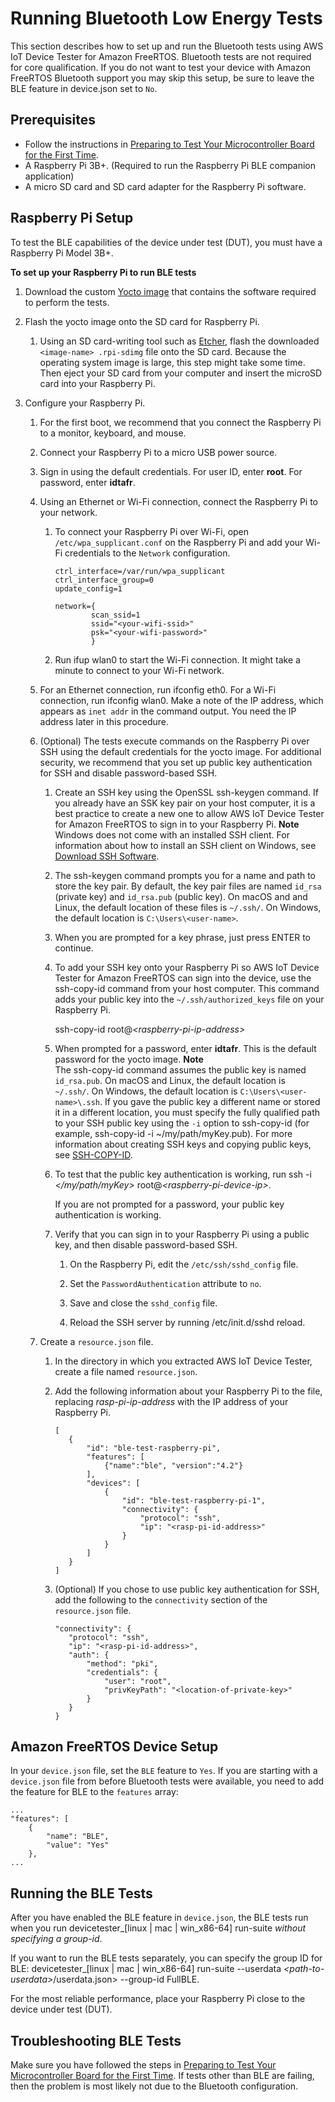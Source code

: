 # Running Bluetooth Low Energy Tests<a name="afr-bridgekeeper-dt-bt"></a>

This section describes how to set up and run the Bluetooth tests using AWS IoT Device Tester for Amazon FreeRTOS\. Bluetooth tests are not required for core qualification\. If you do not want to test your device with Amazon FreeRTOS Bluetooth support you may skip this setup, be sure to leave the BLE feature in device\.json set to `No`\.

## Prerequisites<a name="dt-bt-prereq"></a>
+ Follow the instructions in [Preparing to Test Your Microcontroller Board for the First Time](qual-steps.md)\.
+ A Raspberry Pi 3B\+\. \(Required to run the Raspberry Pi BLE companion application\)
+ A micro SD card and SD card adapter for the Raspberry Pi software\.

## Raspberry Pi Setup<a name="dt-bt-pi-setup"></a>

To test the BLE capabilities of the device under test \(DUT\), you must have a Raspberry Pi Model 3B\+\.

**To set up your Raspberry Pi to run BLE tests**

1. Download the custom [Yocto image](https://d232ctwt5kahio.cloudfront.net/afr/IDT_AFR_BLE_RaspberryPi_1.0.0.rpi-sdimg) that contains the software required to perform the tests\.

1. Flash the yocto image onto the SD card for Raspberry Pi\.

   1. Using an SD card\-writing tool such as [Etcher](https://www.balena.io/etcher), flash the downloaded `<image-name> .rpi-sdimg` file onto the SD card\. Because the operating system image is large, this step might take some time\. Then eject your SD card from your computer and insert the microSD card into your Raspberry Pi\.

1. Configure your Raspberry Pi\.

   1. For the first boot, we recommend that you connect the Raspberry Pi to a monitor, keyboard, and mouse\.

   1. Connect your Raspberry Pi to a micro USB power source\.

   1. Sign in using the default credentials\. For user ID, enter **root**\. For password, enter **idtafr**\.

   1. Using an Ethernet or Wi\-Fi connection, connect the Raspberry Pi to your network\.

      1. To connect your Raspberry Pi over Wi\-Fi, open `/etc/wpa_supplicant.conf` on the Raspberry Pi and add your Wi\-Fi credentials to the `Network` configuration\.

         ```
         ctrl_interface=/var/run/wpa_supplicant
         ctrl_interface_group=0
         update_config=1
         
         network={
                 scan_ssid=1
                 ssid="<your-wifi-ssid>"
                 psk="<your-wifi-password>"
                 }
         ```

      1. Run ifup wlan0 to start the Wi\-Fi connection\. It might take a minute to connect to your Wi\-Fi network\.

   1. For an Ethernet connection, run ifconfig eth0\. For a Wi\-Fi connection, run ifconfig wlan0\. Make a note of the IP address, which appears as `inet addr` in the command output\. You need the IP address later in this procedure\. 

   1. \(Optional\) The tests execute commands on the Raspberry Pi over SSH using the default credentials for the yocto image\. For additional security, we recommend that you set up public key authentication for SSH and disable password\-based SSH\.

      1. Create an SSH key using the OpenSSL ssh\-keygen command\. If you already have an SSK key pair on your host computer, it is a best practice to create a new one to allow AWS IoT Device Tester for Amazon FreeRTOS to sign in to your Raspberry Pi\.
**Note**  
Windows does not come with an installed SSH client\. For information about how to install an SSH client on Windows, see [Download SSH Software](hhttps://www.ssh.com/ssh/#sec-Download-client-software)\.

      1. The ssh\-keygen command prompts you for a name and path to store the key pair\. By default, the key pair files are named `id_rsa` \(private key\) and `id_rsa.pub` \(public key\)\. On macOS and and Linux, the default location of these files is `~/.ssh/`\. On Windows, the default location is `C:\Users\<user-name>`\.

      1. When you are prompted for a key phrase, just press ENTER to continue\.

      1. To add your SSH key onto your Raspberry Pi so AWS IoT Device Tester for Amazon FreeRTOS can sign into the device, use the ssh\-copy\-id command from your host computer\. This command adds your public key into the `~/.ssh/authorized_keys` file on your Raspberry Pi\.

         ssh\-copy\-id root@*<raspberry\-pi\-ip\-address>*

      1. When prompted for a password, enter **idtafr**\. This is the default password for the yocto image\.
**Note**  
The ssh\-copy\-id command assumes the public key is named `id_rsa.pub`\. On macOS and Linux, the default location is ` ~/.ssh/`\. On Windows, the default location is `C:\Users\<user-name>\.ssh`\. If you gave the public key a different name or stored it in a different location, you must specify the fully qualified path to your SSH public key using the `-i` option to ssh\-copy\-id \(for example, ssh\-copy\-id \-i \~/my/path/myKey\.pub\)\. For more information about creating SSH keys and copying public keys, see [SSH\-COPY\-ID](https://www.ssh.com/ssh/copy-id)\.

      1. To test that the public key authentication is working, run ssh \-i *</my/path/myKey>* root@*<raspberry\-pi\-device\-ip>*\.

         If you are not prompted for a password, your public key authentication is working\.

      1. Verify that you can sign in to your Raspberry Pi using a public key, and then disable password\-based SSH\.

         1. On the Raspberry Pi, edit the `/etc/ssh/sshd_config` file\.

         1. Set the `PasswordAuthentication` attribute to `no`\.

         1. Save and close the `sshd_config` file\.

         1. Reload the SSH server by running /etc/init\.d/sshd reload\.

   1. Create a `resource.json` file\.

      1. In the directory in which you extracted AWS IoT Device Tester, create a file named `resource.json`\.

      1. Add the following information about your Raspberry Pi to the file, replacing *rasp\-pi\-ip\-address* with the IP address of your Raspberry Pi\.

         ```
         [
         	{
         		"id": "ble-test-raspberry-pi",
         		"features": [
         			{"name":"ble", "version":"4.2"}
         		],
         		"devices": [
         			{
         				"id": "ble-test-raspberry-pi-1",
         				"connectivity": {
         					"protocol": "ssh",
         					"ip": "<rasp-pi-id-address>"
         				}
         			}
         		]
         	}
         ]
         ```

      1. \(Optional\) If you chose to use public key authentication for SSH, add the following to the `connectivity` section of the `resource.json` file\.

         ```
         "connectivity": {
         	"protocol": "ssh",
         	"ip": "<rasp-pi-id-address>",
         	"auth": {
         		"method": "pki",
         		"credentials": {
         			"user": "root",
         			"privKeyPath": "<location-of-private-key>"
         		}
         	}
         }
         ```

## Amazon FreeRTOS Device Setup<a name="afr-device-setup"></a>

In your `device.json` file, set the `BLE` feature to `Yes`\. If you are starting with a `device.json` file from before Bluetooth tests were available, you need to add the feature for BLE to the `features` array:

```
...
"features": [
	{
		"name": "BLE",
		"value": "Yes"
	},
...
```

## Running the BLE Tests<a name="running-ble-test"></a>

After you have enabled the BLE feature in `device.json`, the BLE tests run when you run devicetester\_\[linux \| mac \| win\_x86\-64\] run\-suite *without specifying a group\-id*\.

If you want to run the BLE tests separately, you can specify the group ID for BLE: devicetester\_\[linux \| mac \| win\_x86\-64\] run\-suite \-\-userdata *<path\-to\-userdata>*/userdata\.json> \-\-group\-id FullBLE\.

For the most reliable performance, place your Raspberry Pi close to the device under test \(DUT\)\.

## Troubleshooting BLE Tests<a name="troubleshooting-ble"></a>

Make sure you have followed the steps in [Preparing to Test Your Microcontroller Board for the First Time](qual-steps.md)\. If tests other than BLE are failing, then the problem is most likely not due to the Bluetooth configuration\.